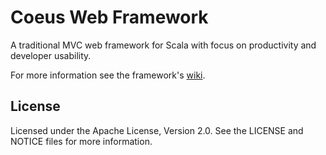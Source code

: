 
# Coeus Web Framework

A traditional MVC web framework for Scala with focus on productivity and
developer usability.

For more information see the framework's [wiki](http://wiki.github.com/coeusframework/coeus/).

## License

Licensed under the Apache License, Version 2.0. See the LICENSE and NOTICE
files for more information.

